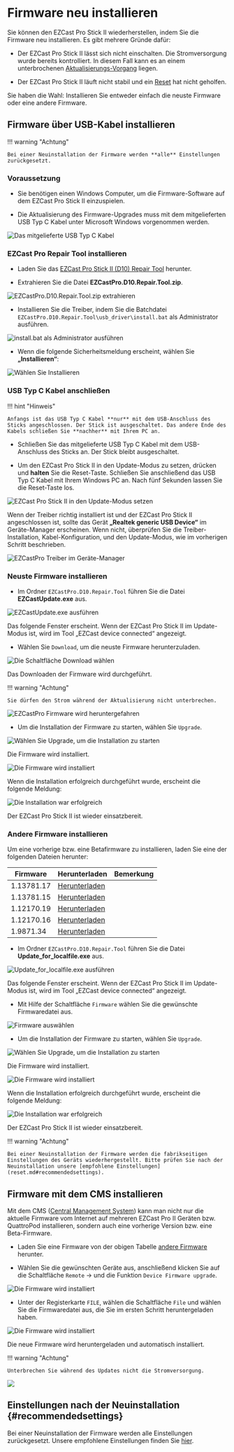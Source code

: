 # Firmware neu installieren

Sie können den EZCast Pro Stick II wiederherstellen, indem Sie die Firmware neu installieren. Es gibt mehrere Gründe dafür:

* Der EZCast Pro Stick II lässt sich nicht einschalten. Die Stromversorgung wurde bereits kontrolliert. In diesem Fall kann es an einem unterbrochenen [Aktualisierungs-Vorgang](firmware-upgrade.md) liegen.

* Der EZCast Pro Stick II läuft nicht stabil und ein [Reset](reset.md) hat nicht geholfen.

Sie haben die Wahl: Installieren Sie entweder einfach die neuste Firmware oder eine andere Firmware.


## Firmware über USB-Kabel installieren

!!! warning "Achtung"
    
	Bei einer Neuinstallation der Firmware werden **alle** Einstellungen zurückgesetzt.
	
### Voraussetzung

* Sie benötigen einen Windows Computer, um die Firmware-Software auf dem EZCast Pro Stick II einzuspielen.

* Die Aktualisierung des Firmware-Upgrades muss mit dem mitgelieferten USB Typ C Kabel unter Microsoft Windows vorgenommen werden.

![Das mitgelieferte USB Typ C Kabel](/assets/img/USB-TypeC-Cable.jpg)

### EZCast Pro Repair Tool installieren

* Laden Sie das [EZCast Pro Stick II (D10) Repair Tool](https://download.stueber.de/doc/de/ezcastpro/repair_tools/EZCastPro.D10.Repair.Tool.zip) herunter.

* Extrahieren Sie die Datei **EZCastPro.D10.Repair.Tool.zip**.

![EZCastPro.D10.Repair.Tool.zip extrahieren](/assets/img/D10.Repair_Tool_Extract.png) 

* Installieren Sie die Treiber, indem Sie die Batchdatei `EZCastPro.D10.Repair.Tool\usb_driver\install.bat` als Administrator ausführen.

![install.bat als Administrator ausführen](/assets/img/D10.install.bat.png)

* Wenn die folgende Sicherheitsmeldung erscheint, wählen Sie **„Installieren“**:

![Wählen Sie Installieren](/assets/img/EZCastPro_Upgrade_Tool_Driver.Install.png)

### USB Typ C Kabel anschließen

!!! hint "Hinweis"

    Anfangs ist das USB Typ C Kabel **nur** mit dem USB-Anschluss des Sticks angeschlossen. Der Stick ist ausgeschaltet. Das andere Ende des Kabels schließen Sie **nachher** mit Ihrem PC an.

* Schließen Sie das mitgelieferte USB Typ C Kabel mit dem USB-Anschluss des Sticks an. Der Stick bleibt ausgeschaltet.

* Um den EZCast Pro Stick II in den Update-Modus zu setzen, drücken und **halten** Sie die Reset-Taste. Schließen Sie anschließend das USB Typ C Kabel mit Ihrem Windows PC an. Nach fünf Sekunden lassen Sie die Reset-Taste los.

![EZCast Pro Stick II in den Update-Modus setzen](/assets/img/ProII-Press-Reset-Button.jpg)

Wenn der Treiber richtig installiert ist und der EZCast Pro Stick II angeschlossen ist, sollte das Gerät **„Realtek generic USB Device“** im Geräte-Manager erscheinen. Wenn nicht, überprüfen Sie die Treiber-Installation, Kabel-Konfiguration, und den Update-Modus, wie im vorherigen Schritt beschrieben.

![EZCastPro Treiber im Geräte-Manager](/assets/img/EZCastPro_Driver.jpg)

### Neuste Firmware installieren

* Im Ordner `EZCastPro.D10.Repair.Tool` führen Sie die Datei **EZCastUpdate.exe** aus.

![EZCastUpdate.exe ausführen](/assets/img/D10.Repair_Tool_Update.exe.png)

Das folgende Fenster erscheint. Wenn der EZCast Pro Stick II im Update-Modus ist, wird im Tool „EZCast device connected“ angezeigt.

* Wählen Sie `Download`, um die neuste Firmware herunterzuladen.

![Die Schaltfläche Download wählen](/assets/img/EZCastUpdate.DeviceConnected.jpg)

Das Downloaden der Firmware wird durchgeführt.

!!! warning "Achtung"

    Sie dürfen den Strom während der Aktualisierung nicht unterbrechen.

![EZCastPro Firmware wird heruntergefahren](/assets/img/EZCastUpdate.Firmware.Downloading.jpg)

* Um die Installation der Firmware zu starten, wählen Sie `Upgrade`.

![Wählen Sie Upgrade, um die Installation zu starten](/assets/img/EZCastUpdate.Upgrade.jpg)

Die Firmware wird installiert.

![Die Firmware wird installiert](/assets/img/EZCastUpdate.Firmware.Updating.jpg)

Wenn die Installation erfolgreich durchgeführt wurde, erscheint die folgende Meldung:

![Die Installation war erfolgreich](/assets/img/EZCastUpdate_Upgrade.Success.jpg)

Der EZCast Pro Stick II ist wieder einsatzbereit.

### Andere Firmware installieren

Um eine vorherige bzw. eine Betafirmware zu installieren, laden Sie eine der folgenden Dateien herunter:

Firmware                       | Herunterladen | Bemerkung
------------------------- | ------------ | ------------
1.13781.17 | [Herunterladen](https://download.stueber.de/doc/de/ezcastpro/firmwares/D10/D10_1.13781.17.gz)
1.13781.15 | [Herunterladen](https://download.stueber.de/doc/de/ezcastpro/firmwares/D10/D10_1.13781.15.gz)
1.12170.19 | [Herunterladen](https://download.stueber.de/doc/de/ezcastpro/firmwares/D10/D10_1.12170.19.gz)
1.12170.16 | [Herunterladen](https://download.stueber.de/doc/de/ezcastpro/firmwares/D10/D10_1.12170.16.gz)
1.9871.34 | [Herunterladen](https://download.stueber.de/doc/de/ezcastpro/firmwares/D10/D10_1.9871.34.gz)


* Im Ordner `EZCastPro.D10.Repair.Tool` führen Sie die Datei **Update_for_localfile.exe** aus.

![Update_for_localfile.exe ausführen](/assets/img/D10.localfile.exe.png)

Das folgende Fenster erscheint. Wenn der EZCast Pro Stick II im Update-Modus ist, wird im Tool „EZCast device connected“ angezeigt.

* Mit Hilfe der Schaltfläche `Firmware` wählen Sie die gewünschte Firmwaredatei aus.

![Firmware auswählen](/assets/img/EZCastUpdate.SelectFirmware.jpg)

* Um die Installation der Firmware zu starten, wählen Sie `Upgrade`.

![Wählen Sie Upgrade, um die Installation zu starten](/assets/img/EZCastUpdate.Upgrade.jpg)

Die Firmware wird installiert.

![Die Firmware wird installiert](/assets/img/EZCastUpdate.Firmware.localfile.Updating.jpg)

Wenn die Installation erfolgreich durchgeführt wurde, erscheint die folgende Meldung:

![Die Installation war erfolgreich](/assets/img/EZCastUpdate_localfile.Upgrade.Success.jpg)

Der EZCast Pro Stick II ist wieder einsatzbereit.

!!! warning "Achtung"

    Bei einer Neuinstallation der Firmware werden die fabrikseitigen Einstellungen des Geräts wiederhergestellt. Bitte prüfen Sie nach der Neuinstallation unsere [empfohlene Einstellungen](reset.md#recommendedsettings).


## Firmware mit dem CMS installieren

Mit dem CMS ([Central Management System](cms.md)) kann man nicht nur die aktuelle Firmware vom Internet auf mehreren EZCast Pro II Geräten bzw. QuattroPod installieren, sondern auch eine vorherige Version bzw. eine Beta-Firmware.

* Laden Sie eine Firmware von der obigen Tabelle [andere Firmware](#andere-firmware-installieren) herunter.

* Wählen Sie die gewünschten Geräte aus, anschließend klicken Sie auf die Schaltfläche `Remote` -> und die Funktion `Device Firmware upgrade`.

![Die Firmware wird installiert](/assets/img/CMS-firmware.upgrade1.png)

* Unter der Registerkarte `FILE`, wählen die Schaltfläche `File` und wählen Sie die Firmwaredatei aus, die Sie im ersten Schritt heruntergeladen haben.

![Die Firmware wird installiert](/assets/img/CMS-firmware.upgrade2.png)

Die neue Firmware wird heruntergeladen und automatisch installiert. 

!!! warning "Achtung"
    
	Unterbrechen Sie während des Updates nicht die Stromversorgung.

![](/assets/img/ProIIStick_Firmware_installing.png)

## Einstellungen nach der Neuinstallation {#recommendedsettings}

Bei einer Neuinstallation der Firmware werden alle Einstellungen zurückgesetzt. Unsere empfohlene Einstellungen finden Sie [hier](reset.md#recommendedsettings).

